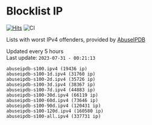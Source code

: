 # Blocklist IP

[![Hits](https://hits.seeyoufarm.com/api/count/incr/badge.svg?url=https%3A%2F%2Fgithub.com%2Fborestad%2Fblocklist-ip%2F&count_bg=%2379C83D&title_bg=%23555555&icon=&icon_color=%23E7E7E7&title=hits&edge_flat=false)](https://hits.seeyoufarm.com)  ![CI](https://img.shields.io/github/workflow/status/borestad/blocklist-ip/CI?style=flat-square)

Lists with worst IPv4 offenders, provided by [AbuseIPDB](https://www.abuseipdb.com/)

<!-- FOOTER-PLACEHOLDER -->
Updated every 5 hours<br>
Last update: `2023-07-31 - 00:21:13`
```
abuseipdb-s100.ipv4 (19436 ip)
abuseipdb-s100-1d.ipv4 (31760 ip)
abuseipdb-s100-2d.ipv4 (35726 ip)
abuseipdb-s100-3d.ipv4 (38367 ip)
abuseipdb-s100-7d.ipv4 (44883 ip)
abuseipdb-s100-30d.ipv4 (66119 ip)
abuseipdb-s100-60d.ipv4 (73646 ip)
abuseipdb-s100-90d.ipv4 (120431 ip)
abuseipdb-s100-120d.ipv4 (160580 ip)
abuseipdb-s100-all.ipv4 (337731 ip)
```
